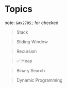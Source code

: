 # Topics #

note: `&#x2705;` for checked

>  Stack 

>  Sliding Window

>  Recursion

> &#x2705; Heap

>  Binary Search

>  Dynamic Programming